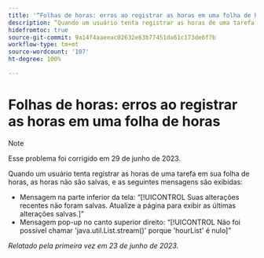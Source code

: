```yaml
---
title: '“Folhas de horas: erros ao registrar as horas em uma folha de horas”'
description: “Quando um usuário tenta registrar as horas de uma tarefa em sua folha de horas, as horas não são salvas, e algumas mensagens de erro são exibidas.”
hidefromtoc: true
source-git-commit: 9a14f4aaeeac02632e63b77451da61c173de6f7b
workflow-type: tm+mt
source-wordcount: '107'
ht-degree: 100%

---
```



# Folhas de horas: erros ao registrar as horas em uma folha de horas

>[!NOTE]
>
>Esse problema foi corrigido em 29 de junho de 2023.

Quando um usuário tenta registrar as horas de uma tarefa em sua folha de horas, as horas não são salvas, e as seguintes mensagens são exibidas:

* Mensagem na parte inferior da tela: “[!UICONTROL Suas alterações recentes não foram salvas. Atualize a página para exibir as últimas alterações salvas.]”
* Mensagem pop-up no canto superior direito: “[!UICONTROL Não foi possível chamar &#39;java.util.List.stream()&#39; porque &#39;hourList&#39; é nulo]”

_Relatado pela primeira vez em 23 de junho de 2023._

